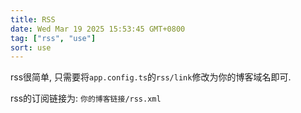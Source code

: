 ```yaml
---
title: RSS
date: Wed Mar 19 2025 15:53:45 GMT+0800
tag: ["rss", "use"]
sort: use
---
```


rss很简单, 只需要将`app.config.ts`的`rss/link`修改为你的博客域名即可.

rss的订阅链接为: `你的博客链接/rss.xml`
